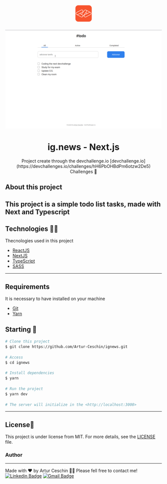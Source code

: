 <h1 align="center">
  <img alt="Logo" src="./public/devchallenges.png" alt="ig.News">
</h1>

![gif project](./public/tasks-devchallenge.gif)

<h1 align="center">
    ig.news - Next.js
</h1>
<p align="center">Project create through the devchallenge.io [devchallenge.io](https://devchallenges.io/challenges/hH6PbOHBdPm6otzw2De5) Challenges 🚀</p>

## About this project

## This project is a simple todo list tasks, made with Next and Typescript

## Technologies 👩‍💻

Thecnologies used in this project

- [ReactJS](https://reactjs.org/)
- [NextJS](https://nextjs.org/)
- [TypeScript](https://www.typescriptlang.org/)
- [SASS](https://sass-lang.com/)

---

## Requirements

It is necessary to have installed on your machine

- [Git](https://git-scm.com/)
- [Yarn](https://classic.yarnpkg.com)

## Starting 🚀

```bash
# Clone this project
$ git clone https://github.com/Artur-Ceschin/ignews.git

# Access
$ cd ignews

# Install dependencies
$ yarn

# Run the project
$ yarn dev

# The server will initialize in the <http://localhost:3000>
```

---

## License📃

This project is under license from MIT. For more details, see the [LICENSE](./LICENSE.md) file.

### Author

---

Made with ❤️ by Artur Ceschin 👋🏻 Please fell free to contact me!
<br/>
[![Linkedin Badge](https://img.shields.io/badge/-Artur-blue?style=flat-square&logo=Linkedin&logoColor=white&link=https://www.linkedin.com/in/artur-peres-ceschin-programador/)](https://www.linkedin.com/in/artur-peres-ceschin-programador/)
[![Gmail Badge](https://img.shields.io/badge/-artur.ceschin@.com-c14438?style=flat-square&logo=Gmail&logoColor=white&link=mailto:artur.ceschin@gmail.com)](mailto:artur.ceschin@gmail.com)
